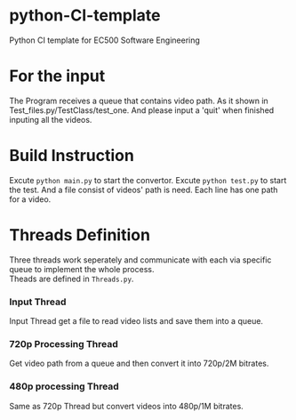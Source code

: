 # python-CI-template
Python CI template for EC500 Software Engineering
<br/>
# For the input
The Program receives a queue that contains video path. As it shown in Test_files.py/TestClass/test_one. And please input a 'quit' when finished inputing all the videos.

# Build Instruction
Excute ```python main.py``` to start the convertor.
Excute ```python test.py``` to start the test.
And a file consist of videos' path is need. Each line has one path for a video.

# Threads Definition
Three threads work seperately and communicate with each via specific queue to implement the whole process.<br/>
Theads are defined in ```Threads.py```.
### Input Thread
Input Thread get a file to read video lists and save them into a queue.
### 720p Processing Thread
Get video path from a queue and then convert it into 720p/2M bitrates. 
###  480p processing Thread
Same as 720p Thread but convert videos into 480p/1M bitrates.

